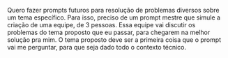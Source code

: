 Quero fazer prompts futuros para resolução de problemas diversos sobre um tema específico.
Para isso, preciso de um prompt mestre que simule a criação de uma equipe, de 3 pessoas.
Essa equipe vai discutir os problemas do tema proposto que eu passar, para chegarem na melhor solução pra mim. O tema proposto deve ser a primeira coisa que o prompt vai me perguntar, para que seja dado todo o contexto técnico.